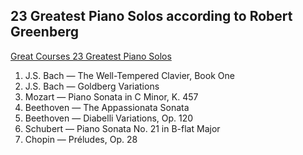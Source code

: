## 23 Greatest Piano Solos according to Robert Greenberg

[Great Courses 23 Greatest Piano Solos](https://www.thegreatcourses.com/courses/the-23-greatest-solo-piano-works)

1. J.S. Bach — The Well-Tempered Clavier, Book One
2. J.S. Bach — Goldberg Variations
3. Mozart — Piano Sonata in C Minor, K. 457
4. Beethoven — The Appassionata Sonata
5. Beethoven — Diabelli Variations, Op. 120
6. Schubert — Piano Sonata No. 21 in B-flat Major
7. Chopin — Préludes, Op. 28

